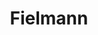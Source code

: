 ---
title: "Fielmann"
url: /neumarkt-in-der-oberpfalz/fielmann-obere-marktstrasse/
shop: Optiker
---